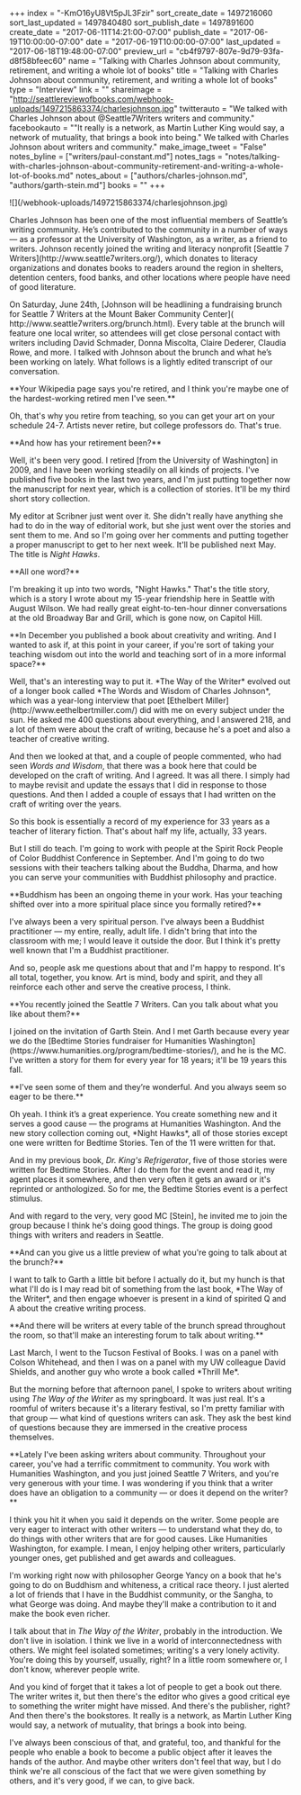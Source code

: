 +++
index = "-KmO16yU8Vt5pJL3Fzir"
sort_create_date = 1497216060
sort_last_updated = 1497840480
sort_publish_date = 1497891600
create_date = "2017-06-11T14:21:00-07:00"
publish_date = "2017-06-19T10:00:00-07:00"
date = "2017-06-19T10:00:00-07:00"
last_updated = "2017-06-18T19:48:00-07:00"
preview_url = "cb4f9797-807e-9d79-93fa-d8f58bfeec60"
name = "Talking with Charles Johnson about community, retirement, and writing a whole lot of books"
title = "Talking with Charles Johnson about community, retirement, and writing a whole lot of books"
type = "Interview"
link = ""
shareimage = "http://seattlereviewofbooks.com/webhook-uploads/1497215863374/charlesjohnson.jpg"
twitterauto = "We talked with Charles Johnson about @Seattle7Writers writers and community."
facebookauto = "\"It really is a network, as Martin Luther King would say, a network of mutuality, that brings a book into being.\" We talked with Charles Johnson about writers and community."
make_image_tweet = "False"
notes_byline = ["writers/paul-constant.md"]
notes_tags = "notes/talking-with-charles-johnson-about-community-retirement-and-writing-a-whole-lot-of-books.md"
notes_about = ["authors/charles-johnson.md", "authors/garth-stein.md"]
books = ""
+++
<p class="image-left">![](/webhook-uploads/1497215863374/charlesjohnson.jpg)</p>

<p class="intro">Charles Johnson has been one of the most influential members of Seattle’s writing community. He’s contributed to the community in a number of ways — as a professor at the University of Washington, as a writer, as a friend to writers. Johnson recently joined the writing and literacy nonprofit [Seattle 7 Writers](http://www.seattle7writers.org/), which donates to literacy organizations and donates books to readers around the region in shelters, detention centers, food banks, and other locations where people have need of good literature.</p>

<p class="intro">On Saturday, June 24th, [Johnson will be headlining a fundraising brunch for Seattle 7 Writers at the Mount Baker Community Center]( http://www.seattle7writers.org/brunch.html). Every table at the brunch will feature one local writer, so attendees will get close personal contact with writers including David Schmader, Donna Miscolta, Claire Dederer, Claudia Rowe, and more. I talked with Johnson about the brunch and what he’s been working on lately. What follows is a lightly edited transcript of our conversation.</p>

<p class="noindent">**Your Wikipedia page says you're retired, and I think you're maybe one of the hardest-working retired men I've seen.**</p>

<p class="noindent">Oh, that's why you retire from teaching, so you can get your art on your schedule 24-7. Artists never retire, but college professors do. That's true.</p>

<p class="noindent">**And how has your retirement been?**</p>

<p class="noindent">Well, it's been very good. I retired [from the University of Washington] in 2009, and I have been working steadily on all kinds of projects. I've published five books in the last two years, and I'm just putting together now the manuscript for next year, which is a collection of stories. It'll be my third short story collection.</p>

My editor at Scribner just went over it. She didn't really have anything she had to do in the way of editorial work, but she just went over the stories and sent them to me. And so I'm going over her comments and putting together a proper manuscript to get to her next week. It'll be published next May. The title is *Night Hawks*.

<p class="noindent">**All one word?**</p>

<p class="noindent">I'm breaking it up into two words, "Night Hawks." That's the title story, which is a story I wrote about my 15-year friendship here in Seattle with August Wilson. We had really great eight-to-ten-hour dinner conversations at the old Broadway Bar and Grill, which is gone now, on Capitol Hill.</p>

<p class="noindent">**In December you published a book about creativity and writing. And I wanted to ask if, at this point in your career, if you're sort of taking your teaching wisdom out into the world and teaching sort of in a more informal space?**</p>

<p class="noindent">Well, that's an interesting way to put it. *The Way of the Writer* evolved out of a longer book called *The Words and Wisdom of Charles Johnson*, which was a year-long interview that poet [Ethelbert Miller](http://www.eethelbertmiller.com/) did with me on every subject under the sun. He asked me 400 questions about everything, and I answered 218, and a lot of them were about the craft of writing, because he's a poet and also a teacher of creative writing.</p>

And then we looked at that, and a couple of people commented, who had seen *Words and Wisdom*, that there was a book here that could be developed on the craft of writing. And I agreed. It was all there. I simply had to maybe revisit and update the essays that I did in response to those questions. And then I added a couple of essays that I had written on the craft of writing over the years.

So this book is essentially a record of my experience for 33 years as a teacher of literary fiction. That's about half my life, actually, 33 years. 

But I still do teach. I'm going to work with people at the Spirit Rock People of Color Buddhist Conference in September. And I'm going to do two sessions with their teachers talking about the Buddha, Dharma, and how you can serve your communities with Buddhist philosophy and practice.

<p class="noindent">**Buddhism has been an ongoing theme in your work. Has your teaching shifted over into a more spiritual place since you formally retired?**</p>

<p class="noindent">I've always been a very spiritual person. I've always been a Buddhist practitioner &mdash; my entire, really, adult life. I didn't bring that into the classroom with me; I would leave it outside the door. But I think it's pretty well known that I'm a Buddhist practitioner.</p>

And so, people ask me questions about that and I'm happy to respond. It's all total, together, you know. Art is mind, body and spirit, and they all reinforce each other and serve the creative process, I think.

<p class="noindent">**You recently joined the Seattle 7 Writers. Can you talk about what you like about them?**</p>

<p class="noindent">I joined on the invitation of Garth Stein. And I met Garth because every year we do the [Bedtime Stories fundraiser for Humanities Washington](https://www.humanities.org/program/bedtime-stories/), and he is the MC. I've written a story for them for every year for 18 years; it'll be 19 years this fall.</p>

<p class="noindent">**I've seen some of them and they’re wonderful. And you always seem so eager to be there.**</p>

<p class="noindent">Oh yeah. I think it’s a great experience. You create something new and it serves a good cause — the programs at Humanities Washington. And the new story collection coming out, *Night Hawks*, all of those stories except one were written for Bedtime Stories. Ten of the 11 were written for that.</p>

And in my previous book, *Dr. King's Refrigerator*, five of those stories were written for Bedtime Stories. After I do them for the event and read it, my agent places it somewhere, and then very often it gets an award or it's reprinted or anthologized. So for me, the Bedtime Stories event is a perfect stimulus.

And with regard to the very, very good MC [Stein], he invited me to join the group because I think he's doing good things. The group is doing good things with writers and readers in Seattle.

<p class="noindent">**And can you give us a little preview of what you're going to talk about at the brunch?**</p>

<p class="noindent">I want to talk to Garth a little bit before I actually do it, but my hunch is that what I'll do is I may read bit of something from the last book, *The Way of the Writer*, and then engage whoever is present in a kind of spirited Q and A about the creative writing process.</p>

<p class="noindent">**And there will be writers at every table of the brunch spread throughout the room, so that'll make an interesting forum to talk about writing.**</p>

<p class="noindent">Last March, I went to the Tucson Festival of Books. I was on a panel with Colson Whitehead, and then I was on a panel with my UW colleague David Shields, and another guy who wrote a book called *Thrill Me*.</p>

But the morning before that afternoon panel, I spoke to writers about writing using *The Way of the Writer* as my springboard. It was just real. It's a roomful of writers because it's a literary festival, so I'm pretty familiar with that group — what kind of questions writers can ask.  They ask the best kind of questions because they are immersed in the creative process themselves.

<p class="noindent">**Lately I've been asking writers about community. Throughout your career, you've had a terrific commitment to community. You work with Humanities Washington, and you just joined Seattle 7 Writers, and you're very generous with your time. I was wondering if you think that a writer does have an obligation to a community — or does it depend on the writer?**</p>

<p class="noindent">I think you hit it when you said it depends on the writer. Some people are very eager to interact with other writers — to understand what they do, to do things with other writers that are for good causes. Like Humanities Washington, for example. I mean, I enjoy helping other writers, particularly younger ones, get published and get awards and colleagues.</p>

I'm working right now with philosopher George Yancy on a book that he's going to do on Buddhism and whiteness, a critical race theory. I just alerted a lot of friends that I have in the Buddhist community, or the Sangha, to what George was doing. And maybe they'll make a contribution to it and make the book even richer.

I talk about that in *The Way of the Writer*, probably in the introduction. We don't live in isolation. I think we live in a world of interconnectedness with others. We might feel isolated sometimes; writing's a very lonely activity. You're doing this by yourself, usually, right? In a little room somewhere or, I don't know, wherever people write. 

And you kind of forget that it takes a lot of people to get a book out there. The writer writes it, but then there's the editor who gives a good critical eye to something the writer might have missed. And there's the publisher, right? And then there's the bookstores. It really is a network, as Martin Luther King would say, a network of mutuality, that brings a book into being.

I've always been conscious of that, and grateful, too, and thankful for the people who enable a book to become a public object after it leaves the hands of the author. And maybe other writers don't feel that way, but I do think we're all conscious of the fact that we were given something by others, and it's very good, if we can, to give back.


